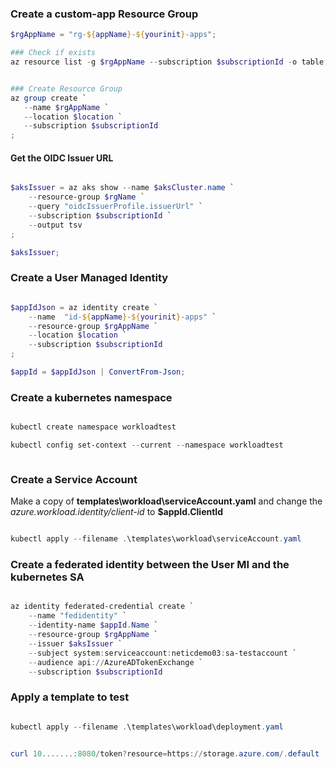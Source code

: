 ### Create a custom-app Resource Group

```powershell
$rgAppName = "rg-${appName}-${yourinit}-apps";

### Check if exists
az resource list -g $rgAppName --subscription $subscriptionId -o table;


### Create Resource Group
az group create `
   --name $rgAppName `
   --location $location `
   --subscription $subscriptionId
;

```




#### Get the OIDC Issuer URL

```powershell

$aksIssuer = az aks show --name $aksCluster.name `
    --resource-group $rgName `
    --query "oidcIssuerProfile.issuerUrl" `
    --subscription $subscriptionId `
    --output tsv
;

$aksIssuer;

```

### Create a User Managed Identity

```powershell

$appIdJson = az identity create `
    --name  "id-${appName}-${yourinit}-apps" `
    --resource-group $rgAppName `
    --location $location `
    --subscription $subscriptionId
;

$appId = $appIdJson | ConvertFrom-Json;


```


### Create a kubernetes namespace

```powershell

kubectl create namespace workloadtest

kubectl config set-context --current --namespace workloadtest



```

### Create a Service Account

Make a copy of **templates\workload\serviceAccount.yaml** and change the *azure.workload.identity/client-id* to **$appId.ClientId**

```powershell

kubectl apply --filename .\templates\workload\serviceAccount.yaml

```

### Create a federated identity between the User MI and the kubernetes SA

```powershell

az identity federated-credential create `
    --name "fedidentity" `
    --identity-name $appId.Name `
    --resource-group $rgAppName `
    --issuer $aksIssuer `
    --subject system:serviceaccount:neticdemo03:sa-testaccount `
    --audience api://AzureADTokenExchange `
    --subscription $subscriptionId

```

### Apply a template to test

```powershell

kubectl apply --filename .\templates\workload\deployment.yaml


curl 10.......:8080/token?resource=https://storage.azure.com/.default

```